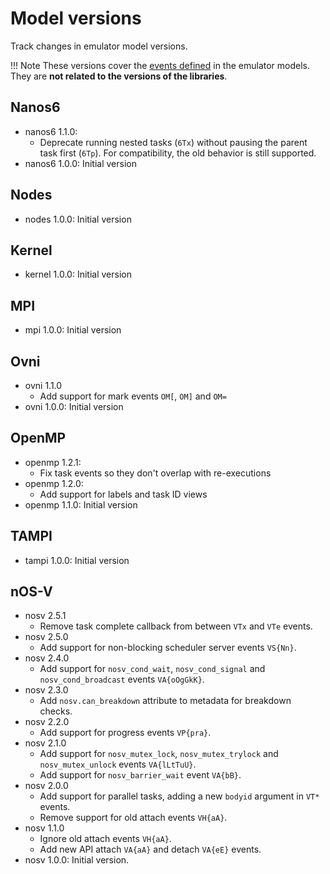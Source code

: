 # Model versions

Track changes in emulator model versions.

!!! Note
    These versions cover the [events defined](events.md) in the emulator models.
    They are **not related to the versions of the libraries**.

## Nanos6

- nanos6 1.1.0:
    - Deprecate running nested tasks (`6Tx`) without pausing the parent task
      first (`6Tp`). For compatibility, the old behavior is still supported.
- nanos6 1.0.0: Initial version

## Nodes

- nodes 1.0.0: Initial version

## Kernel

- kernel 1.0.0: Initial version

## MPI

- mpi 1.0.0: Initial version

## Ovni

- ovni 1.1.0
    - Add support for mark events `OM[`, `OM]` and `OM=`
- ovni 1.0.0: Initial version

## OpenMP

- openmp 1.2.1:
    - Fix task events so they don't overlap with re-executions
- openmp 1.2.0:
    - Add support for labels and task ID views
- openmp 1.1.0: Initial version

## TAMPI

- tampi 1.0.0: Initial version

## nOS-V

- nosv 2.5.1
    - Remove task complete callback from between `VTx` and `VTe` events.
- nosv 2.5.0
    - Add support for non-blocking scheduler server events `VS{Nn}`.
- nosv 2.4.0
    - Add support for `nosv_cond_wait`, `nosv_cond_signal` and `nosv_cond_broadcast` events `VA{oOgGkK}`.
- nosv 2.3.0
    - Add `nosv.can_breakdown` attribute to metadata for breakdown checks.
- nosv 2.2.0
    - Add support for progress events `VP{pra}`.
- nosv 2.1.0
    - Add support for `nosv_mutex_lock`, `nosv_mutex_trylock` and `nosv_mutex_unlock` events `VA{lLtTuU}`.
    - Add support for `nosv_barrier_wait` event `VA{bB}`.
- nosv 2.0.0
    - Add support for parallel tasks, adding a new `bodyid` argument in `VT*` events.
    - Remove support for old attach events `VH{aA}`.
- nosv 1.1.0
    - Ignore old attach events `VH{aA}`.
    - Add new API attach `VA{aA}` and detach `VA{eE}` events.
- nosv 1.0.0: Initial version.
